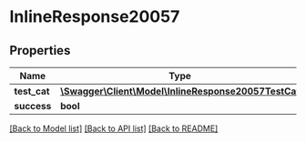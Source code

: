 # InlineResponse20057

## Properties
Name | Type | Description | Notes
------------ | ------------- | ------------- | -------------
**test_cat** | [**\Swagger\Client\Model\InlineResponse20057TestCat**](InlineResponse20057TestCat.md) |  | [optional] 
**success** | **bool** |  | [optional] 

[[Back to Model list]](../../README.md#documentation-for-models) [[Back to API list]](../../README.md#documentation-for-api-endpoints) [[Back to README]](../../README.md)


